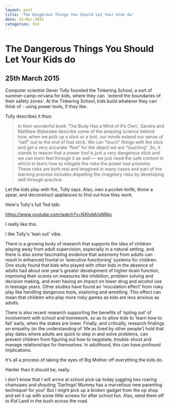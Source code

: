 ```yaml
---
layout: post
title: 'The Dangerous Things You Should Let Your Kids do'
date: 25-Mar-2015
categories: tbd
---
```


# The Dangerous Things You Should Let Your Kids do

## 25th March 2015

Computer scientist Gever Tully founded the Tinkering School,   a sort of summer-camp-nirvana for kids,   where they can  'extend the boundaries of their safety zones'. At the Tinkering School, kids build whatever they can think of - using power tools, if they like.

Tully describes it thus:

<blockquote>In their wonderful book 'The Body Has a Mind of It’s Own', Sandra and Matthew Blakeslee describe some of the amazing science behind how, when we pick up a stick or a tool, our minds extend our sense of “self” out to the end of that stick. We can “touch” things with the stick and get a very accurate “feel” for the object we are “touching”. So, it stands to reason that a power tool is just a very dangerous stick and we can learn feel through it as well — we just need the safe context in which to learn how to mitigate the risks the power tool presents. These risks are both real and imagined in many cases and part of the learning process includes dispelling the imaginary risks by developing skill through practice.</blockquote>

Let the kids play with fire, Tully says. Also, own a pocket-knife, throw a spear, and deconstruct appliances to find out how they work.

Here's Tully's full Ted talk:

https://www.youtube.com/watch?v=NXhddUqNNjo

I really like this.

I like Tully's 'lean out' vibe.

There is a growing body of research that supports the idea of children playing away from adult supervision, especially in a natural setting, and there is also some fascinating evidence that autonomy from adults can result in enhanced frontal or ‘executive functioning’ systems for children. One study found that kids who played with other kids in the absence of adults had about one year’s greater development of higher-brain function, improving their scores on measures like inhibition, problem solving and decision making, and even having an impact on lower drug and alcohol use in teenage years. Other studies have found an ‘inoculation effect’ from risky play like handling dangerous tools, exploring and wrestling. This effect can mean that children who play more risky games as kids are less anxious as adults.

There is also recent research supporting the benefits of ‘opting out’ of involvement with school and homework, so as to allow kids to ‘learn how to fail’ early, when the stakes are lower. Finally, and critically, research findings on empathy (or the understanding of ‘life as lived by other people’) hold that play dates where adults are quick to step in and solve problems, can prevent children from figuring out how to negotiate, trouble-shoot and manage relationships for themselves. In adulthood, this can have profound implications.

It's all a process of taking the eyes of Big Mother off everything the kids do.

Harder than it should be, really.

I don't know that I will arrive at school pick-up today juggling two roaring chainsaws and shouting 'Darlings! Mummy has a marvellous new parenting technique! for you!' But I might pick up a broken gadget from the op shop and set it up with some little screws for after school fun. Also, send them off to Kid Land in the bush across the road.

 
